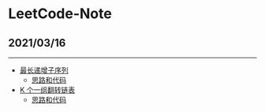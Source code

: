 # LeetCode-Note



## 2021/03/16
---
- [最长递增子序列]([最长递增子序列](https://leetcode-cn.com/problems/longest-increasing-subsequence/))
  - [思路和代码](https://www.wolai.com/marlon/usdH3P2GNHcMDcJ3wt9qsb)
- [K 个一组翻转链表](https://leetcode-cn.com/problems/reverse-nodes-in-k-group/)
  - [思路和代码](https://www.wolai.com/marlon/xrchS8JP278HhbXFdC1rug) 